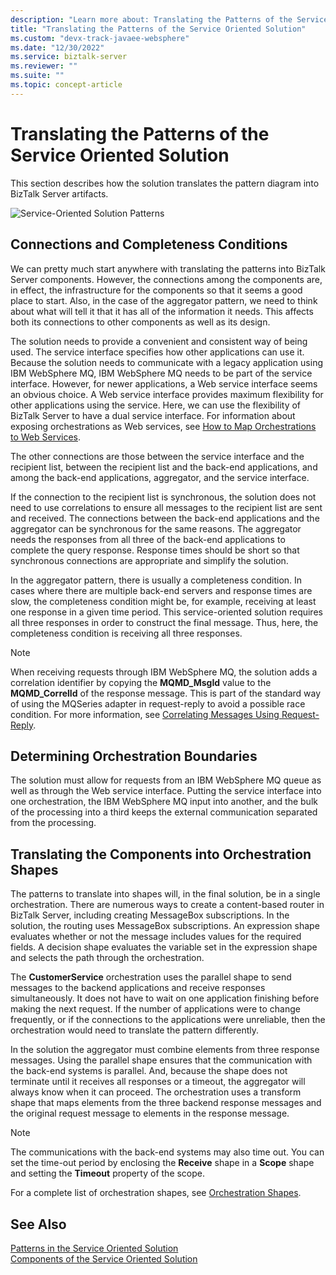 ```yaml
---
description: "Learn more about: Translating the Patterns of the Service Oriented Solution"
title: "Translating the Patterns of the Service Oriented Solution"
ms.custom: "devx-track-javaee-websphere"
ms.date: "12/30/2022"
ms.service: biztalk-server
ms.reviewer: ""
ms.suite: ""
ms.topic: concept-article
---
```

# Translating the Patterns of the Service Oriented Solution
This section describes how the solution translates the pattern diagram into BizTalk Server artifacts.  
  
 ![Service&#45;Oriented Solution Patterns](../core/media/service-oriented-solution-patterns.gif "Service_Oriented_Solution_Patterns")  
  
## Connections and Completeness Conditions  
 We can pretty much start anywhere with translating the patterns into BizTalk Server components. However, the connections among the components are, in effect, the infrastructure for the components so that it seems a good place to start. Also, in the case of the aggregator pattern, we need to think about what will tell it that it has all of the information it needs. This affects both its connections to other components as well as its design.  
  
 The solution needs to provide a convenient and consistent way of being used. The service interface specifies how other applications can use it. Because the solution needs to communicate with a legacy application using IBM WebSphere MQ, IBM WebSphere MQ needs to be part of the service interface. However, for newer applications, a Web service interface seems an obvious choice. A Web service interface provides maximum flexibility for other applications using the service. Here, we can use the flexibility of BizTalk Server to have a dual service interface. For information about exposing orchestrations as Web services, see [How to Map Orchestrations to Web Services](../core/how-to-map-orchestrations-to-web-services.md).  
  
 The other connections are those between the service interface and the recipient list, between the recipient list and the back-end applications, and among the back-end applications, aggregator, and the service interface.  
  
 If the connection to the recipient list is synchronous, the solution does not need to use correlations to ensure all messages to the recipient list are sent and received. The connections between the back-end applications and the aggregator can be synchronous for the same reasons. The aggregator needs the responses from all three of the back-end applications to complete the query response. Response times should be short so that synchronous connections are appropriate and simplify the solution.  
  
 In the aggregator pattern, there is usually a completeness condition. In cases where there are multiple back-end servers and response times are slow, the completeness condition might be, for example, receiving at least one response in a given time period. This service-oriented solution requires all three responses in order to construct the final message. Thus, here, the completeness condition is receiving all three responses.  
  
> [!NOTE]
>  When receiving requests through IBM WebSphere MQ, the solution adds a correlation identifier by copying the **MQMD_MsgId** value to the **MQMD_CorrelId** of the response message. This is part of the standard way of using the MQSeries adapter in request-reply to avoid a possible race condition. For more information, see [Correlating Messages Using Request-Reply](../core/correlating-messages-using-request-reply.md).  
  
## Determining Orchestration Boundaries  
 The solution must allow for requests from an IBM WebSphere MQ queue as well as through the Web service interface. Putting the service interface into one orchestration, the IBM WebSphere MQ input into another, and the bulk of the processing into a third keeps the external communication separated from the processing.  
  
## Translating the Components into Orchestration Shapes  
 The patterns to translate into shapes will, in the final solution, be in a single orchestration. There are numerous ways to create a content-based router in BizTalk Server, including creating MessageBox subscriptions. In the solution, the routing uses MessageBox subscriptions. An expression shape evaluates whether or not the message includes values for the required fields. A decision shape evaluates the variable set in the expression shape and selects the path through the orchestration.  
  
 The **CustomerService** orchestration uses the parallel shape to send messages to the backend applications and receive responses simultaneously. It does not have to wait on one application finishing before making the next request. If the number of applications were to change frequently, or if the connections to the applications were unreliable, then the orchestration would need to translate the pattern differently.  
  
 In the solution the aggregator must combine elements from three response messages. Using the parallel shape ensures that the communication with the back-end systems is parallel. And, because the shape does not terminate until it receives all responses or a timeout, the aggregator will always know when it can proceed. The orchestration uses a transform shape that maps elements from the three backend response messages and the original request message to elements in the response message.  
  
> [!NOTE]
>  The communications with the back-end systems may also time out. You can set the time-out period by enclosing the **Receive** shape in a **Scope** shape and setting the **Timeout** property of the scope.  
  
 For a complete list of orchestration shapes, see [Orchestration Shapes](../core/orchestration-shapes.md).  
  
## See Also  
 [Patterns in the Service Oriented Solution](../core/patterns-in-the-service-oriented-solution.md)   
 [Components of the Service Oriented Solution](../core/components-of-the-service-oriented-solution.md)
